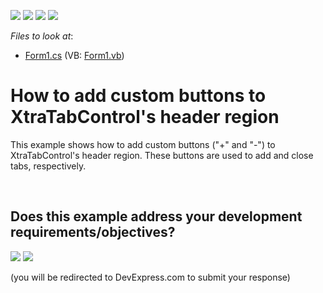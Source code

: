 <!-- default badges list -->
![](https://img.shields.io/endpoint?url=https://codecentral.devexpress.com/api/v1/VersionRange/128618850/11.1.4%2B)
[![](https://img.shields.io/badge/Open_in_DevExpress_Support_Center-FF7200?style=flat-square&logo=DevExpress&logoColor=white)](https://supportcenter.devexpress.com/ticket/details/E3116)
[![](https://img.shields.io/badge/📖_How_to_use_DevExpress_Examples-e9f6fc?style=flat-square)](https://docs.devexpress.com/GeneralInformation/403183)
[![](https://img.shields.io/badge/💬_Leave_Feedback-feecdd?style=flat-square)](#does-this-example-address-your-development-requirementsobjectives)
<!-- default badges end -->
<!-- default file list -->
*Files to look at*:

* [Form1.cs](./CS/XtraTabControl_CustomButtons/Form1.cs) (VB: [Form1.vb](./VB/XtraTabControl_CustomButtons/Form1.vb))
<!-- default file list end -->
# How to add custom buttons to XtraTabControl's header region


<p>This example shows how to add custom buttons ("+" and "-") to XtraTabControl's header region. These buttons are used to add and close tabs, respectively.</p>

<br/>


<!-- feedback -->
## Does this example address your development requirements/objectives?

[<img src="https://www.devexpress.com/support/examples/i/yes-button.svg"/>](https://www.devexpress.com/support/examples/survey.xml?utm_source=github&utm_campaign=winforms-tab-control-custom-header-buttons&~~~was_helpful=yes) [<img src="https://www.devexpress.com/support/examples/i/no-button.svg"/>](https://www.devexpress.com/support/examples/survey.xml?utm_source=github&utm_campaign=winforms-tab-control-custom-header-buttons&~~~was_helpful=no)

(you will be redirected to DevExpress.com to submit your response)
<!-- feedback end -->
